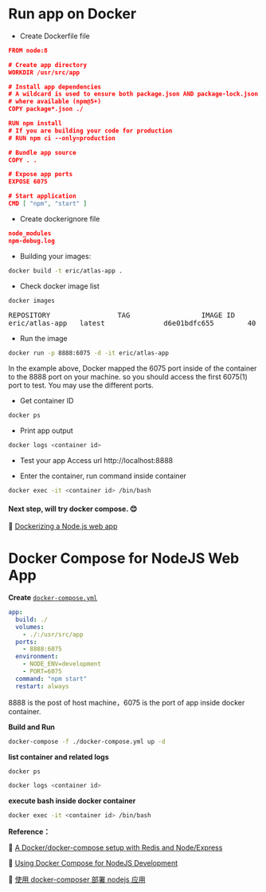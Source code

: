 # Run app on Docker

- Create Dockerfile file
```json
FROM node:8

# Create app directory
WORKDIR /usr/src/app

# Install app dependencies
# A wildcard is used to ensure both package.json AND package-lock.json are copied
# where available (npm@5+)
COPY package*.json ./

RUN npm install
# If you are building your code for production
# RUN npm ci --only=production

# Bundle app source
COPY . .

# Expose app ports
EXPOSE 6075

# Start application
CMD [ "npm", "start" ]
```

- Create dockerignore file
```json
node_modules
npm-debug.log
```

- Building your images:
```bash
docker build -t eric/atlas-app .
```

- Check docker image list
```bash
docker images
```

<pre>
REPOSITORY                TAG                 IMAGE ID            CREATED             SIZE
eric/atlas-app   latest              d6e01bdfc655        40 minutes ago      1.24GB
</pre>

- Run the image
```bash
docker run -p 8888:6075 -d -it eric/atlas-app
```
In the example above, Docker mapped the 6075 port inside of the container to the 8888 port on your machine. so you should access the first 6075(1) port to test. You may use the different ports.

- Get container ID
```bash
docker ps
```

- Print app output
```bash
docker logs <container id>
```

- Test your app
Access url http://localhost:8888

- Enter the container, run command inside container
```bash
docker exec -it <container id> /bin/bash
```

#### Next step, will try docker compose. 😊

🔗 [Dockerizing a Node.js web app](https://nodejs.org/en/docs/guides/nodejs-docker-webapp/)


# Docker Compose for NodeJS Web App

**Create** [`docker-compose.yml`](https://github.com/ericwdq/atlas-app/docker-compose.yml "docker-compose.yml")

```yml
app:
  build: ./
  volumes:
    - ./:/usr/src/app
  ports:
    - 8888:6075
  environment:
    - NODE_ENV=development
    - PORT=6075
  command: "npm start"
  restart: always
```

<!--more-->

8888 is the post of host machine，6075 is the port of app inside docker container.

**Build and Run**

```bash
docker-compose -f ./docker-compose.yml up -d
```

**list container and related logs**

```bash
docker ps
```

```bash
docker logs <container id>
```

**execute bash inside docker container**

```bash
docker exec -it <container id> /bin/bash
```

**Reference：**

🔗 [A Docker/docker-compose setup with Redis and Node/Express](https://codewithhugo.com/setting-up-express-and-redis-with-docker-compose/)

🔗 [Using Docker Compose for NodeJS Development](https://blog.codeship.com/using-docker-compose-for-nodejs-development/)

🔗 [使用 docker-composer 部署 nodejs 应用](https://www.ddhigh.com/2017/11/01/docker-composer-nodejs.html)




